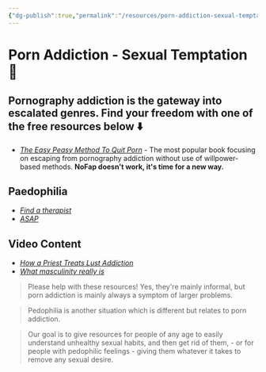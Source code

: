 ```yaml
---
{"dg-publish":true,"permalink":"/resources/porn-addiction-sexual-temptation/"}
---
```


# Porn Addiction - Sexual Temptation 🤕

## Pornography addiction is the gateway into escalated genres. Find your freedom with one of the free resources below ⬇️

- *[The Easy Peasy Method To Quit Porn](https://easypeasymethod.org/)* - The most popular book focusing on escaping from pornography addiction without use of willpower-based methods. **NoFap doesn't work, it's time for a new way.**

## Paedophilia 

- *[Find a therapist](https://www.psychologytoday.com/)*
- *[ASAP](https://asapinternational.org/)*
## Video Content

- *[How a Priest Treats Lust Addiction](https://www.youtube.com/watch?v=qoT4O9-_-cE)*
- *[What masculinity really is](https://www.youtube.com/watch?v=5fhAJKQ1UYE)*

> Please help with these resources! Yes, they're mainly informal, but porn addiction is mainly always a symptom of larger problems. 

> Pedophilia is another situation which is different but relates to porn addiction.

> Our goal is to give resources for people of any age to easily understand unhealthy sexual habits, and then get rid of them, - or for people with pedophilic feelings - giving them whatever it takes to remove any sexual desire.
